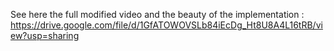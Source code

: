 See here the full modified video and the beauty of the implementation :
https://drive.google.com/file/d/1GfATOWOVSLb84iEcDg_Ht8U8A4L16tRB/view?usp=sharing

